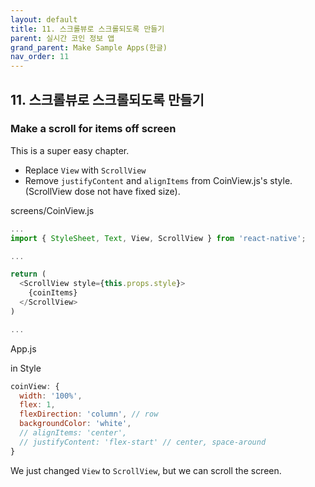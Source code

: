 ```yaml
---
layout: default
title: 11. 스크롤뷰로 스크롤되도록 만들기
parent: 실시간 코인 정보 앱
grand_parent: Make Sample Apps(한글)
nav_order: 11
---
```



## 11. 스크롤뷰로 스크롤되도록 만들기

### Make a scroll for items off screen

This is a super easy chapter.

- Replace `View` with `ScrollView`
- Remove `justifyContent` and `alignItems` from CoinView.js's style. (ScrollView dose not have fixed size).

screens/CoinView.js

```js
...
import { StyleSheet, Text, View, ScrollView } from 'react-native';

...

return (
  <ScrollView style={this.props.style}>
    {coinItems}
  </ScrollView>
)

...
```

App.js

in Style

```js
coinView: {
  width: '100%',
  flex: 1,
  flexDirection: 'column', // row
  backgroundColor: 'white',
  // alignItems: 'center',
  // justifyContent: 'flex-start' // center, space-around
}
```

We just changed `View` to `ScrollView`, but we can scroll the screen.


